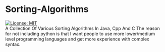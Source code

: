 # Sorting-Algorithms
[![License: MIT](https://img.shields.io/badge/License-MIT-yellow.svg)](https://opensource.org/licenses/MIT)  
A Collection Of Various Sorting Algorithms In Java, Cpp And C
The reason for not including python is that I  want people to use more lower/medium level programming languages and get more experience with complex syntax.
